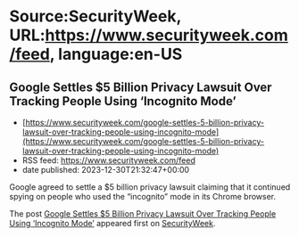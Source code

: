 # Source:SecurityWeek, URL:https://www.securityweek.com/feed, language:en-US

## Google Settles $5 Billion Privacy Lawsuit Over Tracking People Using ‘Incognito Mode’
 - [https://www.securityweek.com/google-settles-5-billion-privacy-lawsuit-over-tracking-people-using-incognito-mode](https://www.securityweek.com/google-settles-5-billion-privacy-lawsuit-over-tracking-people-using-incognito-mode)
 - RSS feed: https://www.securityweek.com/feed
 - date published: 2023-12-30T21:32:47+00:00

<p>Google agreed to settle a $5 billion privacy lawsuit claiming that it continued spying on people who used the “incognito” mode in its Chrome browser.</p>
<p>The post <a href="https://www.securityweek.com/google-settles-5-billion-privacy-lawsuit-over-tracking-people-using-incognito-mode/">Google Settles $5 Billion Privacy Lawsuit Over Tracking People Using ‘Incognito Mode’</a> appeared first on <a href="https://www.securityweek.com">SecurityWeek</a>.</p>

